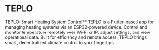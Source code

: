 # TEPLO
TEPLO: Smart Heating System Control**   TEPLO is a Flutter-based app for managing heating systems via an ESP32-powered device. Control and monitor temperature remotely over Wi-Fi or IP, adjust settings, and view operational data. Built for efficiency and remote access, TEPLO brings smart, decentralized climate control to your fingertips.
